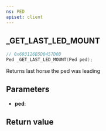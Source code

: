 ```yaml
---
ns: PED
apiset: client
---
```

## _GET_LAST_LED_MOUNT

```c
// 0x693126B5D0457D0D
Ped _GET_LAST_LED_MOUNT(Ped ped);
```

Returns last horse the ped was leading

## Parameters
* **ped**:

## Return value

